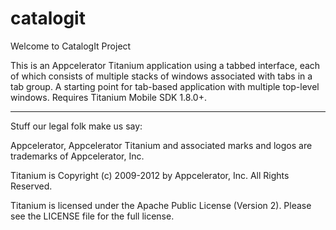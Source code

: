 catalogit
=========

Welcome to CatalogIt Project

This is an Appcelerator Titanium application using a tabbed interface, each of which consists of multiple stacks of windows associated with tabs in a tab group.  A starting point for tab-based application with multiple top-level windows. Requires Titanium Mobile SDK 1.8.0+.

----------------------------------
Stuff our legal folk make us say:

Appcelerator, Appcelerator Titanium and associated marks and logos are 
trademarks of Appcelerator, Inc. 

Titanium is Copyright (c) 2009-2012 by Appcelerator, Inc. All Rights Reserved.

Titanium is licensed under the Apache Public License (Version 2). Please
see the LICENSE file for the full license.
